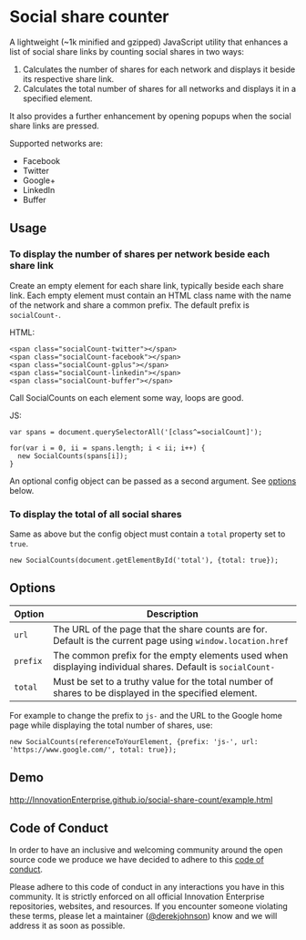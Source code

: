 # Social share counter

A lightweight (~1k minified and gzipped) JavaScript utility that enhances a list of social share links by counting social shares in two ways:

1. Calculates the number of shares for each network and displays it beside its respective share link.
2. Calculates the total number of shares for all networks and displays it in a specified element.

It also provides a further enhancement by opening popups when the social share links are pressed.

Supported networks are:

- Facebook
- Twitter
- Google+
- LinkedIn
- Buffer

## Usage

### To display the number of shares per network beside each share link

Create an empty element for each share link, typically beside each share link. Each empty element must contain an HTML class name with the name of the network and share a common prefix. The default prefix is `socialCount-`.

HTML:

```
<span class="socialCount-twitter"></span>
<span class="socialCount-facebook"></span>
<span class="socialCount-gplus"></span>
<span class="socialCount-linkedin"></span>
<span class="socialCount-buffer"></span>
```

Call SocialCounts on each element some way, loops are good.

JS:

```
var spans = document.querySelectorAll('[class^=socialCount]');

for(var i = 0, ii = spans.length; i < ii; i++) {
  new SocialCounts(spans[i]);
}
```

An optional config object can be passed as a second argument. See [options](#options) below.

### To display the total of all social shares

Same as above but the config object must contain a `total` property set to `true`.

`new SocialCounts(document.getElementById('total'), {total: true});`

## Options

| Option | Description |
|---|---|
| `url` | The URL of the page that the share counts are for. Default is the current page using `window.location.href` |
| `prefix` | The common prefix for the empty elements used when displaying individual shares. Default is `socialCount-` |
| `total` | Must be set to a truthy value for the total number of shares to be displayed in the specified element.

For example to change the prefix to `js-` and the URL to the Google home page while displaying the total number of shares, use:

`new SocialCounts(referenceToYourElement, {prefix: 'js-', url: 'https://www.google.com/', total: true});`

## Demo

http://InnovationEnterprise.github.io/social-share-count/example.html

## Code of Conduct

In order to have an inclusive and welcoming community around the open source code we produce we have decided to adhere to this [code of conduct](CONDUCT.md).

Please adhere to this code of conduct in any interactions you have in this community. It is strictly enforced on all official Innovation Enterprise repositories, websites, and resources. If you encounter someone violating these terms, please let a maintainer ([@derekjohnson](https://github.com/derekjohnson)) know and we will address it as soon as possible.
